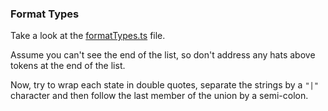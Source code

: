 ### Format Types

Take a look at the [formatTypes.ts](formatTypes.ts) file.

Assume you can't see the end of the list, so don't address any hats above tokens at the end of the list.

Now, try to wrap each state in double quotes, separate the strings by a `"|"` character and then follow the last member of the union by a semi-colon.
